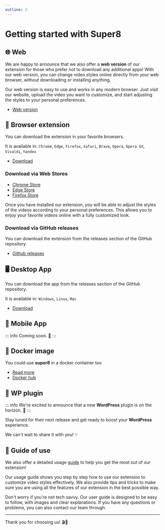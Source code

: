 ```yaml
---
outline: 2
---
```

# Getting started with Super8

## 🌐 Web

We are happy to announce that we also offer a **web version** of our extension for those who prefer not to download any additional apps! With our web version, you can change video styles online directly from your web browser, without downloading or installing anything.

Our web version is easy to use and works in any modern browser. Just visit our website, upload the video you want to customize, and start adjusting the styles to your personal preferences.

- [Web version](https://super8.pigeonposse.com/)

## 🧩 Browser extension

You can download the extension in your favorite browsers.

It is available in: `Chrome`, `Edge`, `Firefox`, `Safari`, `Brave`, `Opera`, `Opera GX`, `Vivaldi`, `Yandex`

- [Download](https://github.com/pigeonposse/super8/releases)

### Download via Web Stores

- [Chrome Store](https://chromewebstore.google.com/detail/super8/aejkinmllndkgoodkfbhfkffnebmibkd)
- [Edge Store](https://chromewebstore.google.com/detail/super8/aejkinmllndkgoodkfbhfkffnebmibkd)
- [Firefox Store](https://addons.mozilla.org/es/firefox/addon/super8/)

Once you have installed our extension, you will be able to adjust the styles of the videos according to your personal preferences. This allows you to enjoy your favorite videos online with a fully customized look.

### Download via GitHub releases

You can download the extension from the releases section of the GitHub repository.

- [Github releases](https://github.com/pigeonposse/super8/releases)

## 🖥️ Desktop App

You can download the app from the releases section of the _GitHub_ repository.

It is available in: `Windows`, `Linux`, `Mac`

- [Download](https://github.com/pigeonposse/super8/releases)

## 📱 Mobile App

::: info Coming soon. 🚀
:::

## 🐳 Docker image

You could use **super8** in a docker container too

- [Read more](/guide-docker)
- [Docker hub](https://hub.docker.com/r/pigeonposse/super8)

## 🔌 WP plugin

::: info We're excited to announce that a new **WordPress** plugin is on the horizon. 🚀
:::

Stay tuned for their next release and get ready to boost your **WordPress** experience.

We can't wait to share it with you! ✨

## 📙 Guide of use

We also offer a detailed usage [guide](/guide-filters) to help you get the most out of our extension!

Our usage guide shows you step by step how to use our extension to customize video styles effectively. We also provide tips and tricks to make sure you are using all the features of our extension in the best possible way.

Don't worry if you're not tech savvy. Our user guide is designed to be easy to follow, with images and clear explanations. If you have any questions or problems, you can also contact our team through.

---
Thank you for choosing us! 🎬🎨

